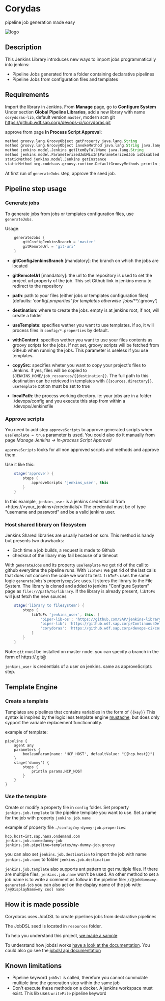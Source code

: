 # Corydas

pipeline job generation made easy

![logo](https://github.wdf.sap.corp/raw/devops-ci/corydoras/master/resources/logo-corydoras.png)

## Description

This Jenkins Library introduces new ways to import jobs programmatically into jenkins:

 - Pipeline Jobs generated from a folder containing declarative pipelines
 - Pipeline Jobs from configuration files and templates


## Requirements

Import the library in Jenkins. From __Manage__ page, go to __Configure System__
Under section __Global Pipeline Libraries__, add a new library with name
`corydoras-lib`, default version `master`, modern scm git https://github.wdf.sap.corp/devops-ci/corydoras.git


approve from page __In Process Script Approval__:

```groovy
method groovy.lang.GroovyObject getProperty java.lang.String
method groovy.lang.GroovyObject invokeMethod java.lang.String java.lang.Object
method jenkins.model.Jenkins getItemByFullName java.lang.String
method jenkins.model.ParameterizedJobMixIn$ParameterizedJob isDisabled
staticMethod jenkins.model.Jenkins getInstance
staticMethod org.codehaus.groovy.runtime.DefaultGroovyMethods println java.lang.Object java.lang.Object
```

At first run of `generateJobs` step, approve the seed job.

## Pipeline step usage

### Generate jobs

To generate jobs from jobs or templates configuration files, use `generateJobs`.

Usage:

```groovy
    generateJobs {
        gitConfigJenkinsBranch = 'master'
        gitRemoteUrl = 'git-uri'
    }
```
- **gitConfigJenkinsBranch** [mandatory]: the branch on which the jobs are located

- **gitRemoteUrl** [mandatory]: the url to the repository is used to set the project url property of the job. This set Github link in jenkins menu to redirect to the repository

- **path**: path to your files (either jobs or templates configuration files) [defaults: 'config/*.properties' for templates otherwise 'jobs/**/*.groovy']

- **destination**: where to create the jobs. empty is at jenkins root, if not, will create a folder

- **useTemplate**: specifies wether you want to use templates. If so, it will process files in `config/*.properties` by default.

- **withContent**: specifies wether you want to use your files contents as groovy scripts for the jobs. If not set, groovy scripts will be fetched from GitHub when running the jobs. This parameter is useless if you use templates.

- **copySrc**: specifies wheter you want to copy your project's files to Jenkins. If yes, files will be copied to `$JENKINS_HOME/job_resources/{{destination}}`. The full path to this destination can be retrieved in templates with `{{sources.directory}}`. `useTemplate` option must be set to true

- **localPath**: the process working directory. ie: your jobs are in a folder ./devops/config and you execute this step from within a ./devops/Jenkinsfile

### Approve scripts

You need to add step `approveScripts` to approve generated scripts when `useTemplate = true` parameter is used.
You could also do it manually from page *Manage Jenkins -> In-process Script Approval* 

`approveScripts` looks for all non approved scripts and methods and approve them.

Use it like this:

```groovy
    stage('approve') {
        steps {
            approveScripts 'jenkins_user', this
        }
    }
```

In this example, `jenkins_user` is a jenkins credential id from <https://<your_jenkins>/credentials/>
The credential must be of type "username and password" and be a valid jenkins user.

### Host shared library on filesystem

Jenkins Shared libraries are usually hosted on scm. This method is handy but presents two drawbacks:

- Each time a job builds, a request is made to Github
- checkout of the libary may fail because of a timeout

With `generateJobs` and its property `useTemplate` we get rid of the call to github everytime the pipeline runs.
With `libToFs` we get rid of the last calls that does not concern the code we want to test.
`libToFs` uses the same logic `generateJobs`'s property`copySrc` uses. It stores the library to the File System.
The library is cloned and added to jenkins "Configure System" page as `file:///path/to/library`.
If the library is already present, `libToFs` will just fetch the new sources

```groovy
    stage('library to filesystem') {
        steps {
            libToFs 'jenkins_user', this, [
                'piper-lib-os': 'https://github.com/SAP/jenkins-library.git',
                'piper-lib': 'https://github.wdf.sap.corp/ContinuousDelivery/piper-library.git@s4sdk',
                'corydoras': 'https://github.wdf.sap.corp/devops-ci/corydoras.git'
            ]
        }
    }
```

Note: `git` must be installed on master node.
you can specify a branch in the form of https://<giturl>.git@<branch>

`jenkins_user` is credentials of a user on jenkins. same as approveScripts step.

## Template Engine

### Create a template

Templates are pipelines that contains variables in the form of `{{key}}`
This syntax is inspired by the logic less template engine [mustache](https://mustache.github.io), but does only sypport the variable replacement functionnality.

example of template:

```
pipeline {
    agent any
    parameters {
        booleanParam(name: 'HCP_HOST', defaultValue: "{{hcp.host}}")
    }
    stage('dummy') {
        steps {
            println params.HCP_HOST
        }
    }
}
```

### Use the template

Create or modify a property file in `config` folder.
Set property `jenkins.job.template` to the pipeline template you want to use.
Set a name for the job with property `jenkins.job.name`


example of property file `./config/my-dymmy-job.properties`:

```
hcp.host=int.sap.hana.ondemand.com
jenkins.job.name=dummy-job
jenkins.job.pipeline=templates/my-dummy-job.groovy
```

you can also set `jenkins.job.destination` to import the job with name `jenkins.job.name` to folder `jenkins.job.destination`

`jenkins.job.template` also supports ant pattern to get multiple files.
If there are multiple files, `jenkins.job.name` won't be used.
An other method to set a job name is to write a comment as follow in the pipeline file:
`//@jobName=my-generated-job`
you can also act on the display name of the job with:
`//@DisplayName=my cool name`

## How it is made possible

Corydoras uses JobDSL to create pipelines jobs from declarative pipelines

The JobDSL seed is located in `resources` folder.

To help you understand this project, [we made a sample](https://github.wdf.sap.corp/devops-ci/corydoras-sample/)

To understand how jobdsl works [have a look at the documentation](https://github.com/jenkinsci/job-dsl-plugin/wiki/Tutorial---Using-the-Jenkins-Job-DSL). You could also go see the [jobdsl api documentation](https://jenkinsci.github.io/job-dsl-plugin/)

## Known limitations

 - Pipeline keyword `jobDsl` is called, therefore you cannot cummulate multiple time the generation step within the same job
 - Don't execute these methods on a docker. A jenkins workspace must exist. This lib uses `writeFile` pipeline keyword

